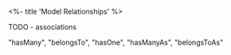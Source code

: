 <%- title 'Model Relationships' %>

TODO - associations

"hasMany", "belongsTo", "hasOne", "hasManyAs", "belongsToAs"